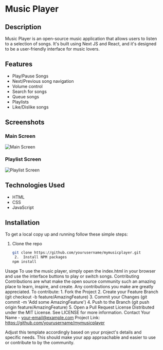 # Music Player

## Description

Music Player is an open-source music application that allows users to listen to a selection of songs. It's built using Next JS and React, and it's designed to be a user-friendly interface for music lovers.

## Features

- Play/Pause Songs
- Next/Previous song navigation
- Volume control
- Search for songs
- Queue songs
- Playlists
- Like/Dislike songs

## Screenshots

### Main Screen

![Main Screen](https://utfs.io/f/33728b94-5bcc-4f7d-aa8f-69074bde38cd-fhm5bw.43.19.jpg)

### Playlist Screen

![Playlist Screen](https://utfs.io/f/18eb3cd2-1407-404a-8245-930a57fbc1e0-fhm5bw.39.49.jpg)

## Technologies Used

- HTML
- CSS
- JavaScript

## Installation

To get a local copy up and running follow these simple steps:

1. Clone the repo
   ```bash
   git clone https://github.com/yourusername/mymusicplayer.git
   	2.	Install NPM packages
   npm install
   ```

Usage
To use the music player, simply open the ﻿index.html in your browser and use the interface buttons to play or switch songs.
Contributing
Contributions are what make the open source community such an amazing place to learn, inspire, and create. Any contributions you make are greatly appreciated.
To contribute: 1. Fork the Project 2. Create your Feature Branch (﻿git checkout -b feature/AmazingFeature) 3. Commit your Changes (﻿git commit -m 'Add some AmazingFeature') 4. Push to the Branch (﻿git push origin feature/AmazingFeature) 5. Open a Pull Request
License
Distributed under the MIT License. See ﻿LICENSE for more information.
Contact
Your Name - your-email@example.com
Project Link: https://github.com/yourusername/mymusicplayer

Adjust this template accordingly based on your project's details and specific needs. This should make your app approachable and easier to use or contribute to by the community.
